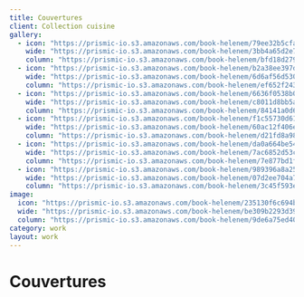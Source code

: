```yaml
---
title: Couvertures
client: Collection cuisine
gallery:
  - icon: "https://prismic-io.s3.amazonaws.com/book-helenem/79ee32b5cfa66b723ba66638193d02e0cbdaf6d8.jpg"
    wide: "https://prismic-io.s3.amazonaws.com/book-helenem/3bb4a65d2e7966a04e028d1eb21f323840de21b0.jpg"
    column: "https://prismic-io.s3.amazonaws.com/book-helenem/bfd18d279ebc2e2bd5c84dc062bd311c8eb900b1.jpg"
  - icon: "https://prismic-io.s3.amazonaws.com/book-helenem/b2a38ee397dee2be82c1459f48ae87ee06055d29.jpg"
    wide: "https://prismic-io.s3.amazonaws.com/book-helenem/6d6af56d5309f06542b6cba14a73fd5b535c8921.jpg"
    column: "https://prismic-io.s3.amazonaws.com/book-helenem/ef652f2434c8b22ca3d277da48ac8cd591d330cb.jpg"
  - icon: "https://prismic-io.s3.amazonaws.com/book-helenem/6636f0538b0a7d7e56e55b367d33970dbbc7e0bf.jpg"
    wide: "https://prismic-io.s3.amazonaws.com/book-helenem/c8011d8bb5ae23995ba393b68fe24c2c38ec3020.jpg"
    column: "https://prismic-io.s3.amazonaws.com/book-helenem/84141a0d6859c67c26c372dd379e05b3e4252f56.jpg"
  - icon: "https://prismic-io.s3.amazonaws.com/book-helenem/f1c55730d61c0b5006a234accd0c85e689407dce.jpg"
    wide: "https://prismic-io.s3.amazonaws.com/book-helenem/60ac12f406e8e5619d4c0d34df07b2c52095b10d.jpg"
    column: "https://prismic-io.s3.amazonaws.com/book-helenem/d21fd8a98a6679581d3d093e05bab00a1b0593b9.jpg"
  - icon: "https://prismic-io.s3.amazonaws.com/book-helenem/da0a664be54568026f5b10fb3944a1c06bcf4394.jpg"
    wide: "https://prismic-io.s3.amazonaws.com/book-helenem/7ac6852d53c3ca64e6e3eeee6c57c5dc6adf3250.jpg"
    column: "https://prismic-io.s3.amazonaws.com/book-helenem/7e877bd1f86275419472f07c925b5a415445a018.jpg"
  - icon: "https://prismic-io.s3.amazonaws.com/book-helenem/989396a8a25c920fba11ec6349aa5026873fb79f.jpg"
    wide: "https://prismic-io.s3.amazonaws.com/book-helenem/07d2ee704a76bf28c192d43b185542a712805478.jpg"
    column: "https://prismic-io.s3.amazonaws.com/book-helenem/3c45f593eef4caa4639f242799705765bf5cff0a.jpg"
image:
  icon: "https://prismic-io.s3.amazonaws.com/book-helenem/235130f6c694bf75d9f3114eb17cf6a642f158ef.jpg"
  wide: "https://prismic-io.s3.amazonaws.com/book-helenem/be309b2293d39e373e8cc88d35b7643fef482ab1.jpg"
  column: "https://prismic-io.s3.amazonaws.com/book-helenem/9de6a75ed40a51df7dbf000b9b06f430eee7b234.jpg"
category: work
layout: work
---
```

# Couvertures
